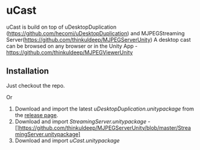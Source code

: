 uCast
===================
uCast is build on top of uDesktopDuplication (https://github.com/hecomi/uDesktopDuplication) and MJPEGStreaming Server(https://github.com/thinkuldeep/MJPEGServerUnity)
A desktop cast can be browsed on any browser or in the Unity App -  https://github.com/thinkuldeep/MJPEGViewerUnity

Installation
------------
Just checkout the repo. 

Or 

1. Download and import the latest *uDesktopDuplication.unitypackage* from the [release page](https://github.com/hecomi/uDesktopDuplication/releases).
2. Download and import *StreamingServer.unitypackage* - []https://github.com/thinkuldeep/MJPEGServerUnity/blob/master/StreamingServer.unitypackage]
3. Download and import *uCast.unitypackage* 

